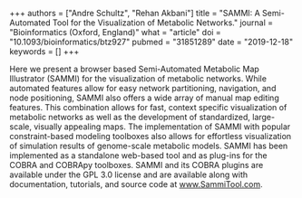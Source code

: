 +++
authors = ["Andre Schultz", "Rehan Akbani"]
title = "SAMMI: A Semi-Automated Tool for the Visualization of Metabolic Networks."
journal = "Bioinformatics (Oxford, England)"
what = "article"
doi = "10.1093/bioinformatics/btz927"
pubmed = "31851289"
date = "2019-12-18"
keywords = []
+++

Here we present a browser based Semi-Automated Metabolic Map Illustrator (SAMMI) for the visualization of metabolic networks. While automated features allow for easy network partitioning, navigation, and node positioning, SAMMI also offers a wide array of manual map editing features. This combination allows for fast, context specific visualization of metabolic networks as well as the development of standardized, large-scale, visually appealing maps. The implementation of SAMMI with popular constraint-based modeling toolboxes also allows for effortless visualization of simulation results of genome-scale metabolic models. SAMMI has been implemented as a standalone web-based tool and as plug-ins for the COBRA and COBRApy toolboxes. SAMMI and its COBRA plugins are available under the GPL 3.0 license and are available along with documentation, tutorials, and source code at www.SammiTool.com.